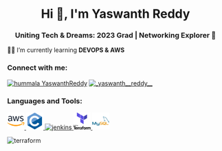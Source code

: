 <h1 align="center">Hi 👋, I'm Yaswanth Reddy</h1>
<h3 align="center">Uniting Tech & Dreams: 2023 Grad | Networking Explorer 🚀</h3>

👨‍💻 I’m currently learning **DEVOPS & AWS**

<h3 align="left">Connect with me:</h3>
<p align="left">
<a href="https://www.linkedin.com/in/thummala-yaswanthreddy-992771210/" target="blank"><img align="center" src="https://raw.githubusercontent.com/rahuldkjain/github-profile-readme-generator/master/src/images/icons/Social/linked-in-alt.svg" alt="hummala YaswanthReddy" height="30" width="40" /></a>
<a href="https://instagram.com/_yaswanth__reddy__" target="blank"><img align="center" src="https://raw.githubusercontent.com/rahuldkjain/github-profile-readme-generator/master/src/images/icons/Social/instagram.svg" alt="_yaswanth__reddy__" height="30" width="40" /></a>
</p>

<h3 align="left">Languages and Tools:</h3>
<p align="left"> <a href="https://aws.amazon.com" target="_blank" rel="noreferrer"> <img src="https://raw.githubusercontent.com/devicons/devicon/master/icons/amazonwebservices/amazonwebservices-original-wordmark.svg" alt="aws" width="40" height="40"/> </a> <a href="https://www.cprogramming.com/" target="_blank" rel="noreferrer"> <img src="https://raw.githubusercontent.com/devicons/devicon/master/icons/c/c-original.svg" alt="c" width="40" height="40"/> </a> <a href="https://www.jenkins.io" target="_blank" rel="noreferrer"> <img src="https://www.vectorlogo.zone/logos/jenkins/jenkins-icon.svg" alt="jenkins" width="40" height="40"/> </a> <a href="https://www.terraform.io/" target="_blank" rel="noreferrer">
  <img src="https://raw.githubusercontent.com/devicons/devicon/master/icons/terraform/terraform-original-wordmark.svg" alt="terraform" width="40" height="40"/> </a> <a href="https://www.mysql.com/" target="_blank" rel="noreferrer"> <img src="https://raw.githubusercontent.com/devicons/devicon/master/icons/mysql/mysql-original-wordmark.svg" alt="mysql" width="40" height="40"/> </a> </p>
<img src="https://images.credly.com/images/f9f3c533-9b5a-47eb-8a3e-5734663116c0/image.png" alt="terraform" width="40" height="40"/> 
